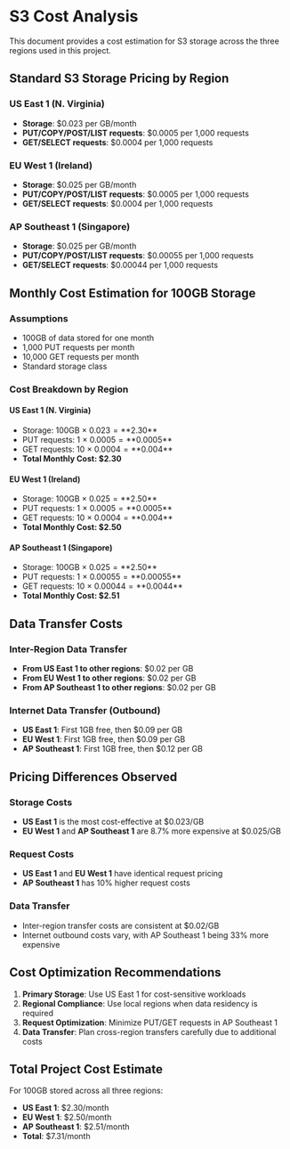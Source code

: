 # S3 Cost Analysis

This document provides a cost estimation for S3 storage across the three regions used in this project.

## Standard S3 Storage Pricing by Region

### US East 1 (N. Virginia)
- **Storage**: $0.023 per GB/month
- **PUT/COPY/POST/LIST requests**: $0.0005 per 1,000 requests
- **GET/SELECT requests**: $0.0004 per 1,000 requests

### EU West 1 (Ireland)
- **Storage**: $0.025 per GB/month
- **PUT/COPY/POST/LIST requests**: $0.0005 per 1,000 requests
- **GET/SELECT requests**: $0.0004 per 1,000 requests

### AP Southeast 1 (Singapore)
- **Storage**: $0.025 per GB/month
- **PUT/COPY/POST/LIST requests**: $0.00055 per 1,000 requests
- **GET/SELECT requests**: $0.00044 per 1,000 requests

## Monthly Cost Estimation for 100GB Storage

### Assumptions
- 100GB of data stored for one month
- 1,000 PUT requests per month
- 10,000 GET requests per month
- Standard storage class

### Cost Breakdown by Region

#### US East 1 (N. Virginia)
- Storage: 100GB × $0.023 = **$2.30**
- PUT requests: 1 × $0.0005 = **$0.0005**
- GET requests: 10 × $0.0004 = **$0.004**
- **Total Monthly Cost: $2.30**

#### EU West 1 (Ireland)
- Storage: 100GB × $0.025 = **$2.50**
- PUT requests: 1 × $0.0005 = **$0.0005**
- GET requests: 10 × $0.0004 = **$0.004**
- **Total Monthly Cost: $2.50**

#### AP Southeast 1 (Singapore)
- Storage: 100GB × $0.025 = **$2.50**
- PUT requests: 1 × $0.00055 = **$0.00055**
- GET requests: 10 × $0.00044 = **$0.0044**
- **Total Monthly Cost: $2.51**

## Data Transfer Costs

### Inter-Region Data Transfer
- **From US East 1 to other regions**: $0.02 per GB
- **From EU West 1 to other regions**: $0.02 per GB
- **From AP Southeast 1 to other regions**: $0.02 per GB

### Internet Data Transfer (Outbound)
- **US East 1**: First 1GB free, then $0.09 per GB
- **EU West 1**: First 1GB free, then $0.09 per GB
- **AP Southeast 1**: First 1GB free, then $0.12 per GB

## Pricing Differences Observed

### Storage Costs
- **US East 1** is the most cost-effective at $0.023/GB
- **EU West 1** and **AP Southeast 1** are 8.7% more expensive at $0.025/GB

### Request Costs
- **US East 1** and **EU West 1** have identical request pricing
- **AP Southeast 1** has 10% higher request costs

### Data Transfer
- Inter-region transfer costs are consistent at $0.02/GB
- Internet outbound costs vary, with AP Southeast 1 being 33% more expensive

## Cost Optimization Recommendations

1. **Primary Storage**: Use US East 1 for cost-sensitive workloads
2. **Regional Compliance**: Use local regions when data residency is required
3. **Request Optimization**: Minimize PUT/GET requests in AP Southeast 1
4. **Data Transfer**: Plan cross-region transfers carefully due to additional costs

## Total Project Cost Estimate

For 100GB stored across all three regions:
- **US East 1**: $2.30/month
- **EU West 1**: $2.50/month  
- **AP Southeast 1**: $2.51/month
- **Total**: $7.31/month
